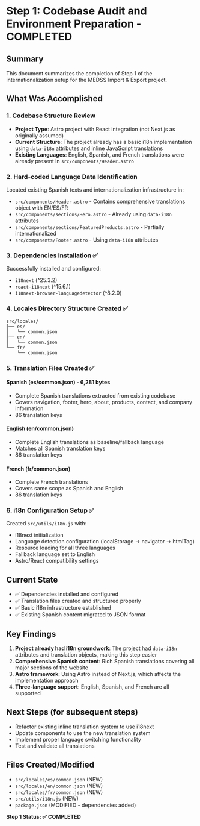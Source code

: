 # Step 1: Codebase Audit and Environment Preparation - COMPLETED

## Summary
This document summarizes the completion of Step 1 of the internationalization setup for the MEDSS Import & Export project.

## What Was Accomplished

### 1. Codebase Structure Review
- **Project Type**: Astro project with React integration (not Next.js as originally assumed)
- **Current Structure**: The project already has a basic i18n implementation using `data-i18n` attributes and inline JavaScript translations
- **Existing Languages**: English, Spanish, and French translations were already present in `src/components/Header.astro`

### 2. Hard-coded Language Data Identification
Located existing Spanish texts and internationalization infrastructure in:
- `src/components/Header.astro` - Contains comprehensive translations object with EN/ES/FR
- `src/components/sections/Hero.astro` - Already using `data-i18n` attributes
- `src/components/sections/FeaturedProducts.astro` - Partially internationalized
- `src/components/Footer.astro` - Using `data-i18n` attributes

### 3. Dependencies Installation ✅
Successfully installed and configured:
- `i18next` (^25.3.2)
- `react-i18next` (^15.6.1) 
- `i18next-browser-languagedetector` (^8.2.0)

### 4. Locales Directory Structure Created ✅
```
src/locales/
├── es/
│   └── common.json
├── en/
│   └── common.json
└── fr/
    └── common.json
```

### 5. Translation Files Created ✅

#### Spanish (es/common.json) - 6,281 bytes
- Complete Spanish translations extracted from existing codebase
- Covers navigation, footer, hero, about, products, contact, and company information
- 86 translation keys

#### English (en/common.json)
- Complete English translations as baseline/fallback language
- Matches all Spanish translation keys
- 86 translation keys

#### French (fr/common.json) 
- Complete French translations
- Covers same scope as Spanish and English
- 86 translation keys

### 6. i18n Configuration Setup ✅
Created `src/utils/i18n.js` with:
- i18next initialization
- Language detection configuration (localStorage → navigator → htmlTag)
- Resource loading for all three languages
- Fallback language set to English
- Astro/React compatibility settings

## Current State
- ✅ Dependencies installed and configured
- ✅ Translation files created and structured properly
- ✅ Basic i18n infrastructure established
- ✅ Existing Spanish content migrated to JSON format

## Key Findings
1. **Project already had i18n groundwork**: The project had `data-i18n` attributes and translation objects, making this step easier
2. **Comprehensive Spanish content**: Rich Spanish translations covering all major sections of the website
3. **Astro framework**: Using Astro instead of Next.js, which affects the implementation approach
4. **Three-language support**: English, Spanish, and French are all supported

## Next Steps (for subsequent steps)
- Refactor existing inline translation system to use i18next
- Update components to use the new translation system
- Implement proper language switching functionality
- Test and validate all translations

## Files Created/Modified
- `src/locales/es/common.json` (NEW)
- `src/locales/en/common.json` (NEW)  
- `src/locales/fr/common.json` (NEW)
- `src/utils/i18n.js` (NEW)
- `package.json` (MODIFIED - dependencies added)

**Step 1 Status: ✅ COMPLETED**
